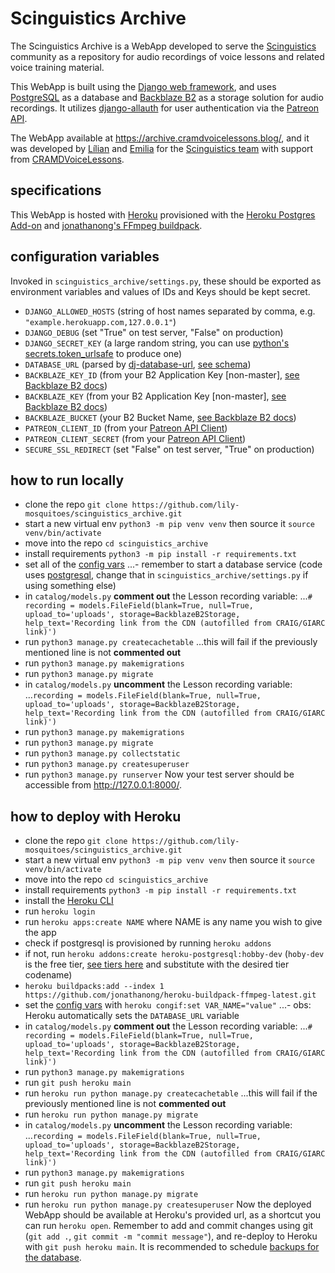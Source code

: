 # Scinguistics Archive

The Scinguistics Archive is a WebApp developed to serve the [Scinguistics](https://cramdvoicelessons.blog/) community as a repository for audio recordings of voice lessons and related voice training material.

This WebApp is built using the [Django web framework](https://www.djangoproject.com/), and uses [PostgreSQL](https://www.postgresql.org/) as a database and [Backblaze B2](https://www.backblaze.com/b2/cloud-storage.html) as a storage solution for audio recordings. It utilizes [django-allauth](https://www.intenct.nl/projects/django-allauth/) for user authentication via the [Patreon API](https://docs.patreon.com/#introduction).

The WebApp available at https://archive.cramdvoicelessons.blog/, and it was developed by [Lílian](https://github.com/lily-mosquitoes) and [Emilia](https://github.com/EmiliaBlasten) for the [Scinguistics team](https://cramdvoicelessons.blog/) with support from [CRAMDVoiceLessons](https://www.patreon.com/CRAMDvoicelessons).

## specifications

This WebApp is hosted with [Heroku](https://www.heroku.com/about) provisioned with the [Heroku Postgres Add-on](https://elements.heroku.com/addons/heroku-postgresql) and [jonathanong's FFmpeg buildpack](https://elements.heroku.com/buildpacks/jonathanong/heroku-buildpack-ffmpeg-latest).

## configuration variables

Invoked in `scinguistics_archive/settings.py`, these should be exported as environment variables and values of IDs and Keys should be kept secret.
- `DJANGO_ALLOWED_HOSTS` (string of host names separated by comma, e.g. `"example.herokuapp.com,127.0.0.1"`)
- `DJANGO_DEBUG` (set "True" on test server, "False" on production)
- `DJANGO_SECRET_KEY` (a large random string, you can use [python's secrets.token_urlsafe](https://docs.python.org/3/library/secrets.html#secrets.token_urlsafe) to produce one)
- `DATABASE_URL` (parsed by [dj-database-url](https://github.com/kennethreitz/dj-database-url), [see schema](https://github.com/kennethreitz/dj-database-url#url-schema))
- `BACKBLAZE_KEY_ID` (from your B2 Application Key [non-master], [see Backblaze B2 docs](https://www.backblaze.com/b2/docs/application_keys.html))
- `BACKBLAZE_KEY` (from your B2 Application Key [non-master], [see Backblaze B2 docs](https://www.backblaze.com/b2/docs/application_keys.html))
- `BACKBLAZE_BUCKET` (your B2 Bucket Name, [see Backblaze B2 docs](https://www.backblaze.com/b2/docs/buckets.html))
- `PATREON_CLIENT_ID` (from your [Patreon API Client](https://www.patreon.com/portal/registration/register-clients))
- `PATREON_CLIENT_SECRET` (from your [Patreon API Client](https://www.patreon.com/portal/registration/register-clients))
- `SECURE_SSL_REDIRECT` (set "False" on test server, "True" on production)

## how to run locally

- clone the repo `git clone https://github.com/lily-mosquitoes/scinguistics_archive.git`
- start a new virtual env `python3 -m pip venv venv` then source it `source venv/bin/activate`
- move into the repo `cd scinguistics_archive`
- install requirements `python3 -m pip install -r requirements.txt`
- set all of the [config vars](#configuration-variables)
...- remember to start a database service (code uses [postgresql](https://www.digitalocean.com/community/tutorials/how-to-install-and-use-postgresql-on-ubuntu-20-04), change that in `scinguistics_archive/settings.py` if using something else)
- in `catalog/models.py` **comment out** the Lesson recording variable:
...`# recording = models.FileField(blank=True, null=True, upload_to='uploads', storage=BackblazeB2Storage, help_text='Recording link from the CDN (autofilled from CRAIG/GIARC link)')`
- run `python3 manage.py createcachetable`
...this will fail if the previously mentioned line is not **commented out**
- run `python3 manage.py makemigrations`
- run `python3 manage.py migrate`
- in `catalog/models.py` **uncomment** the Lesson recording variable:
...`recording = models.FileField(blank=True, null=True, upload_to='uploads', storage=BackblazeB2Storage, help_text='Recording link from the CDN (autofilled from CRAIG/GIARC link)')`
- run `python3 manage.py makemigrations`
- run `python3 manage.py migrate`
- run `python3 manage.py collectstatic`
- run `python3 manage.py createsuperuser`
- run `python3 manage.py runserver`
Now your test server should be accessible from http://127.0.0.1:8000/.

## how to deploy with Heroku

- clone the repo `git clone https://github.com/lily-mosquitoes/scinguistics_archive.git`
- start a new virtual env `python3 -m pip venv venv` then source it `source venv/bin/activate`
- move into the repo `cd scinguistics_archive`
- install requirements `python3 -m pip install -r requirements.txt`
- install the [Heroku CLI](https://devcenter.heroku.com/articles/getting-started-with-python#set-up)
- run `heroku login`
- run `heroku apps:create NAME` where NAME is any name you wish to give the app
- check if postgresql is provisioned by running `heroku addons`
- if not, run `heroku addons:create heroku-postgresql:hobby-dev` (`hoby-dev` is the free tier, [see tiers here](https://elements.heroku.com/addons/heroku-postgresql) and substitute with the desired tier codename)
- `heroku buildpacks:add --index 1 https://github.com/jonathanong/heroku-buildpack-ffmpeg-latest.git`
- set the [config vars](#configuration-variables) with `heroku congif:set VAR_NAME="value"`
...- obs: Heroku automatically sets the `DATABASE_URL` variable
- in `catalog/models.py` **comment out** the Lesson recording variable:
...`# recording = models.FileField(blank=True, null=True, upload_to='uploads', storage=BackblazeB2Storage, help_text='Recording link from the CDN (autofilled from CRAIG/GIARC link)')`
- run `python3 manage.py makemigrations`
- run `git push heroku main`
- run `heroku run python manage.py createcachetable`
...this will fail if the previously mentioned line is not **commented out**
- run `heroku run python manage.py migrate`
- in `catalog/models.py` **uncomment** the Lesson recording variable:
...`recording = models.FileField(blank=True, null=True, upload_to='uploads', storage=BackblazeB2Storage, help_text='Recording link from the CDN (autofilled from CRAIG/GIARC link)')`
- run `python3 manage.py makemigrations`
- run `git push heroku main`
- run `heroku run python manage.py migrate`
- run `heroku run python manage.py createsuperuser`
Now the deployed WebApp should be available at Heroku's provided url, as a shortcut you can run `heroku open`.
Remember to add and commit changes using git (`git add .`, `git commit -m "commit message"`), and re-deploy to Heroku with `git push heroku main`.
It is recommended to schedule [backups for the database](https://devcenter.heroku.com/articles/heroku-postgres-backups).
